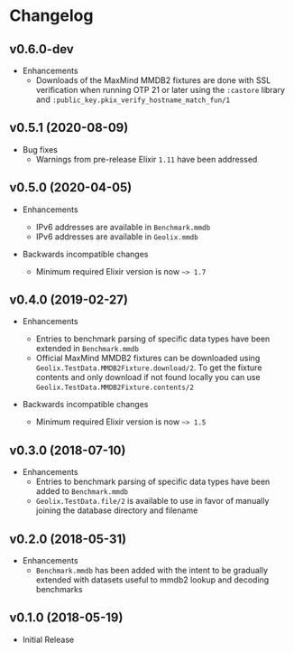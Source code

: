 # Changelog

## v0.6.0-dev

- Enhancements
    - Downloads of the MaxMind MMDB2 fixtures are done with SSL verification when running OTP 21 or later using the `:castore` library and `:public_key.pkix_verify_hostname_match_fun/1`

## v0.5.1 (2020-08-09)

- Bug fixes
    - Warnings from pre-release Elixir `1.11` have been addressed

## v0.5.0 (2020-04-05)

- Enhancements
    - IPv6 addresses are available in `Benchmark.mmdb`
    - IPv6 addresses are available in `Geolix.mmdb`

- Backwards incompatible changes
    - Minimum required Elixir version is now `~> 1.7`

## v0.4.0 (2019-02-27)

- Enhancements
    - Entries to benchmark parsing of specific data types have been extended in `Benchmark.mmdb`
    - Official MaxMind MMDB2 fixtures can be downloaded using `Geolix.TestData.MMDB2Fixture.download/2`. To get the fixture contents and only download if not found locally you can use `Geolix.TestData.MMDB2Fixture.contents/2`

- Backwards incompatible changes
    - Minimum required Elixir version is now `~> 1.5`

## v0.3.0 (2018-07-10)

- Enhancements
    - Entries to benchmark parsing of specific data types have been added to `Benchmark.mmdb`
    - `Geolix.TestData.file/2` is available to use in favor of manually joining the database directory and filename

## v0.2.0 (2018-05-31)

- Enhancements
    - `Benchmark.mmdb` has been added with the intent to be gradually extended with datasets useful to mmdb2 lookup and decoding benchmarks

## v0.1.0 (2018-05-19)

- Initial Release
